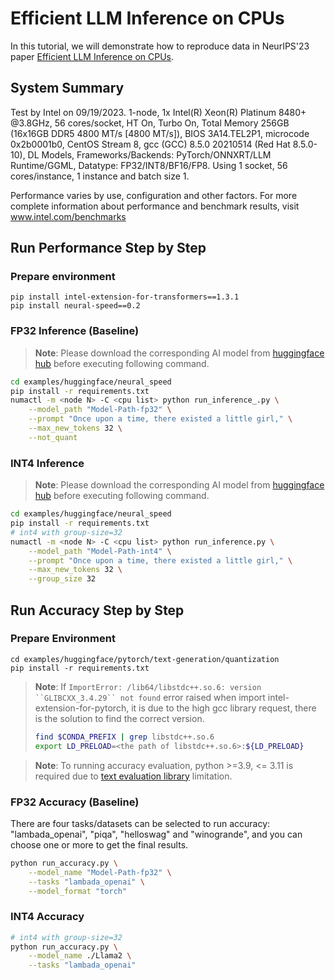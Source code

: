 # Efficient LLM Inference on CPUs

In this tutorial, we will demonstrate how to reproduce data in NeurIPS'23 paper [Efficient LLM Inference on CPUs](https://arxiv.org/pdf/2311.00502.pdf). 


## System Summary

Test by Intel on 09/19/2023. 1-node, 1x Intel(R) Xeon(R) Platinum 8480+ @3.8GHz, 56 cores/socket, HT On, Turbo On, Total Memory 256GB (16x16GB DDR5 4800 MT/s [4800 MT/s]), BIOS 3A14.TEL2P1, microcode 0x2b0001b0, CentOS Stream 8, gcc (GCC) 8.5.0 20210514 (Red Hat 8.5.0-10), DL Models, Frameworks/Backends: PyTorch/ONNXRT/LLM Runtime/GGML, Datatype: FP32/INT8/BF16/FP8. Using 1 socket, 56 cores/instance, 1 instance and batch size 1.

Performance varies by use, configuration and other factors. For more complete information about performance and benchmark results, visit www.intel.com/benchmarks


## Run Performance Step by Step

### Prepare environment


```shell
pip install intel-extension-for-transformers==1.3.1
pip install neural-speed==0.2
```

### FP32 Inference (Baseline)

>**Note**: Please download the corresponding AI model from [huggingface hub](https://huggingface.co/models) before executing following command.


``` bash
cd examples/huggingface/neural_speed
pip install -r requirements.txt
numactl -m <node N> -C <cpu list> python run_inference_.py \
    --model_path "Model-Path-fp32" \
    --prompt "Once upon a time, there existed a little girl," \
    --max_new_tokens 32 \
    --not_quant
```

### INT4 Inference

>**Note**: Please download the corresponding AI model from [huggingface hub](https://huggingface.co/models) before executing following command.

``` bash
cd examples/huggingface/neural_speed
pip install -r requirements.txt
# int4 with group-size=32
numactl -m <node N> -C <cpu list> python run_inference.py \
    --model_path "Model-Path-int4" \
    --prompt "Once upon a time, there existed a little girl," \
    --max_new_tokens 32 \
    --group_size 32
```

## Run Accuracy Step by Step

### Prepare Environment

```shell
cd examples/huggingface/pytorch/text-generation/quantization
pip install -r requirements.txt
```

>**Note**: If `ImportError: /lib64/libstdc++.so.6: version ``GLIBCXX_3.4.29`` not found` error raised when import intel-extension-for-pytorch, it is due to the high gcc library request, there is the solution to find the correct version.
> ```bash
> find $CONDA_PREFIX | grep libstdc++.so.6
> export LD_PRELOAD=<the path of libstdc++.so.6>:${LD_PRELOAD}
> ```

>**Note**: To running accuracy evaluation, python >=3.9, <= 3.11 is required due to [text evaluation library](https://github.com/EleutherAI/lm-evaluation-harness/tree/master) limitation.



### FP32 Accuracy (Baseline)

There are four tasks/datasets can be selected to run accuracy: "lambada_openai", "piqa", "helloswag" and "winogrande", and you can choose one or more to get the final results. 

```bash
python run_accuracy.py \
    --model_name "Model-Path-fp32" \
    --tasks "lambada_openai" \
    --model_format "torch"
```

### INT4 Accuracy

```bash
# int4 with group-size=32
python run_accuracy.py \
    --model_name ./Llama2 \
    --tasks "lambada_openai"
```